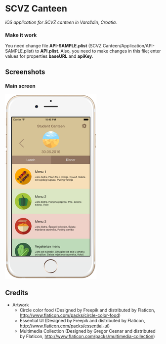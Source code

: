 # SCVZ Canteen
*iOS application for SCVZ canteen in Varaždin, Croatia.*

### Make it work
You need change file **API-SAMPLE.plist** (SCVZ Canteen/Application/API-SAMPLE.plist) to **API.plist**.
Also, you need to make changes in this file; enter values for properties **baseURL** and **apiKey**.

## Screenshots
### Main screen
<img src="https://github.com/nikolamajcen/scvz-canteen/blob/master/Screenshots/Main%20screen.png" height="600">

## Credits
* Artwork
  * Circle color food (Designed by Freepik and distributed by Flaticon, http://www.flaticon.com/packs/circle-color-food)
  * Essential UI (Designed by Freepik and distributed by Flaticon, http://www.flaticon.com/packs/essential-ui)
  * Multimedia Collection (Designed by Gregor Cesnar and distributed by Flaticon, http://www.flaticon.com/packs/multimedia-collection)
